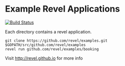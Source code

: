 # Example Revel Applications

[![Build Status](https://secure.travis-ci.org/revel/examples.svg?branch=master)](http://travis-ci.org/revel/examples)

Each directory contains a revel application.

```
git clone https://github.com/revel/examples.git $GOPATH/src/github.com/revel/examples
revel run github.com/revel/examples/booking
```

Visit http://revel.github.io for more info

